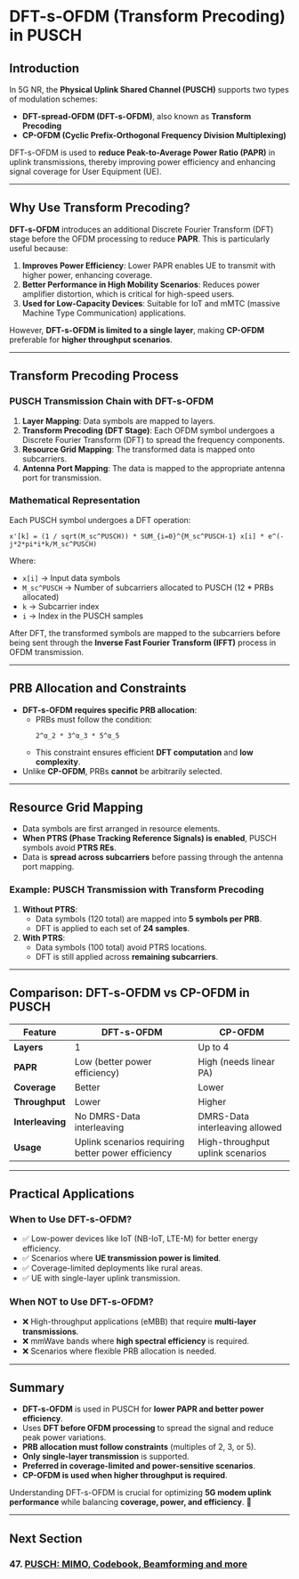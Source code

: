 # DFT-s-OFDM (Transform Precoding) in PUSCH

## Introduction

In 5G NR, the **Physical Uplink Shared Channel (PUSCH)** supports two types of modulation schemes:
- **DFT-spread-OFDM (DFT-s-OFDM)**, also known as **Transform Precoding**
- **CP-OFDM (Cyclic Prefix-Orthogonal Frequency Division Multiplexing)**

DFT-s-OFDM is used to **reduce Peak-to-Average Power Ratio (PAPR)** in uplink transmissions, thereby improving power efficiency and enhancing signal coverage for User Equipment (UE).

---

## Why Use Transform Precoding?

**DFT-s-OFDM** introduces an additional Discrete Fourier Transform (DFT) stage before the OFDM processing to reduce **PAPR**. This is particularly useful because:

1. **Improves Power Efficiency**: Lower PAPR enables UE to transmit with higher power, enhancing coverage.
2. **Better Performance in High Mobility Scenarios**: Reduces power amplifier distortion, which is critical for high-speed users.
3. **Used for Low-Capacity Devices**: Suitable for IoT and mMTC (massive Machine Type Communication) applications.

However, **DFT-s-OFDM is limited to a single layer**, making **CP-OFDM** preferable for **higher throughput scenarios**.

---

## Transform Precoding Process

### **PUSCH Transmission Chain with DFT-s-OFDM**

1. **Layer Mapping**: Data symbols are mapped to layers.
2. **Transform Precoding (DFT Stage)**: Each OFDM symbol undergoes a Discrete Fourier Transform (DFT) to spread the frequency components.
3. **Resource Grid Mapping**: The transformed data is mapped onto subcarriers.
4. **Antenna Port Mapping**: The data is mapped to the appropriate antenna port for transmission.

### **Mathematical Representation**
Each PUSCH symbol undergoes a DFT operation:
```
x'[k] = (1 / sqrt(M_sc^PUSCH)) * SUM_{i=0}^{M_sc^PUSCH-1} x[i] * e^(-j*2*pi*i*k/M_sc^PUSCH)
```
Where:
- `x[i]` → Input data symbols
- `M_sc^PUSCH` → Number of subcarriers allocated to PUSCH (12 * PRBs allocated)
- `k` → Subcarrier index
- `i` → Index in the PUSCH samples

After DFT, the transformed symbols are mapped to the subcarriers before being sent through the **Inverse Fast Fourier Transform (IFFT)** process in OFDM transmission.

---

## PRB Allocation and Constraints

- **DFT-s-OFDM requires specific PRB allocation**:
  - PRBs must follow the condition:
    ```
    2^α_2 * 3^α_3 * 5^α_5
    ```
  - This constraint ensures efficient **DFT computation** and **low complexity**.
- Unlike **CP-OFDM**, PRBs **cannot** be arbitrarily selected.

---

## Resource Grid Mapping

- Data symbols are first arranged in resource elements.
- **When PTRS (Phase Tracking Reference Signals) is enabled**, PUSCH symbols avoid **PTRS REs**.
- Data is **spread across subcarriers** before passing through the antenna port mapping.

### Example: PUSCH Transmission with Transform Precoding
1. **Without PTRS**:
   - Data symbols (120 total) are mapped into **5 symbols per PRB**.
   - DFT is applied to each set of **24 samples**.
2. **With PTRS**:
   - Data symbols (100 total) avoid PTRS locations.
   - DFT is still applied across **remaining subcarriers**.

---

## Comparison: DFT-s-OFDM vs CP-OFDM in PUSCH

| Feature | DFT-s-OFDM | CP-OFDM |
|---------|------------|---------|
| **Layers** | 1 | Up to 4 |
| **PAPR** | Low (better power efficiency) | High (needs linear PA) |
| **Coverage** | Better | Lower |
| **Throughput** | Lower | Higher |
| **Interleaving** | No DMRS-Data interleaving | DMRS-Data interleaving allowed |
| **Usage** | Uplink scenarios requiring better power efficiency | High-throughput uplink scenarios |

---

## Practical Applications

### **When to Use DFT-s-OFDM?**
- ✅ Low-power devices like IoT (NB-IoT, LTE-M) for better energy efficiency.
- ✅ Scenarios where **UE transmission power is limited**.
- ✅ Coverage-limited deployments like rural areas.
- ✅ UE with single-layer uplink transmission.

### **When NOT to Use DFT-s-OFDM?**
- ❌ High-throughput applications (eMBB) that require **multi-layer transmissions**.
- ❌ mmWave bands where **high spectral efficiency** is required.
- ❌ Scenarios where flexible PRB allocation is needed.

---

## Summary

- **DFT-s-OFDM** is used in PUSCH for **lower PAPR and better power efficiency**.
- Uses **DFT before OFDM processing** to spread the signal and reduce peak power variations.
- **PRB allocation must follow constraints** (multiples of 2, 3, or 5).
- **Only single-layer transmission** is supported.
- **Preferred in coverage-limited and power-sensitive scenarios**.
- **CP-OFDM is used when higher throughput is required**.

Understanding DFT-s-OFDM is crucial for optimizing **5G modem uplink performance** while balancing **coverage, power, and efficiency**. 🚀



---
## Next Section
### 47. [PUSCH: MIMO, Codebook, Beamforming and more](MIMO_Codebook_Beamforming.md)
